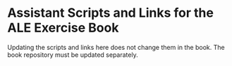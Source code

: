 # Assistant Scripts and Links for the ALE Exercise Book

Updating the scripts and links here does not change them in the book.
The book repository must be updated separately.
